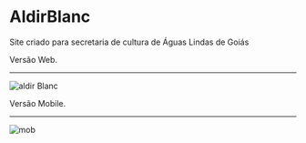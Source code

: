 # AldirBlanc
Site criado para secretaria de cultura de Águas Lindas de Goiás

Versão Web.
________________________________________________________________________________________________________________________________________
![aldir Blanc](https://user-images.githubusercontent.com/47161770/182052174-fc204bd0-1165-47d4-8136-cb96d9641df4.png) <br>

Versão Mobile.
________________________________________________________________________________________________________________________________________
![mob](https://user-images.githubusercontent.com/47161770/182052180-bb168235-ae24-4592-b84c-103a81c4a889.png)
